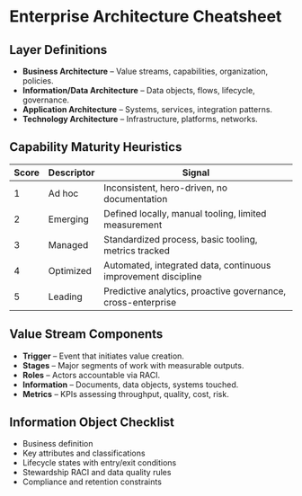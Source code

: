 <!-- Powered by BMAD™ Core -->

# Enterprise Architecture Cheatsheet

## Layer Definitions

- **Business Architecture** – Value streams, capabilities, organization, policies.
- **Information/Data Architecture** – Data objects, flows, lifecycle, governance.
- **Application Architecture** – Systems, services, integration patterns.
- **Technology Architecture** – Infrastructure, platforms, networks.

## Capability Maturity Heuristics

| Score | Descriptor | Signal                                                        |
| ----- | ---------- | ------------------------------------------------------------- |
| 1     | Ad hoc     | Inconsistent, hero-driven, no documentation                   |
| 2     | Emerging   | Defined locally, manual tooling, limited measurement          |
| 3     | Managed    | Standardized process, basic tooling, metrics tracked          |
| 4     | Optimized  | Automated, integrated data, continuous improvement discipline |
| 5     | Leading    | Predictive analytics, proactive governance, cross-enterprise  |

## Value Stream Components

- **Trigger** – Event that initiates value creation.
- **Stages** – Major segments of work with measurable outputs.
- **Roles** – Actors accountable via RACI.
- **Information** – Documents, data objects, systems touched.
- **Metrics** – KPIs assessing throughput, quality, cost, risk.

## Information Object Checklist

- Business definition
- Key attributes and classifications
- Lifecycle states with entry/exit conditions
- Stewardship RACI and data quality rules
- Compliance and retention constraints
